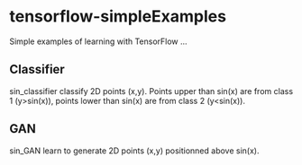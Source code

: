 # tensorflow-simpleExamples
Simple examples of learning with TensorFlow ...

## Classifier
sin_classifier classify 2D points (x,y). Points upper than sin(x) are from class 1 (y>sin(x)), points lower than sin(x) are from class 2 (y<sin(x)).


## GAN
sin_GAN learn to generate 2D points (x,y) positionned above sin(x).
